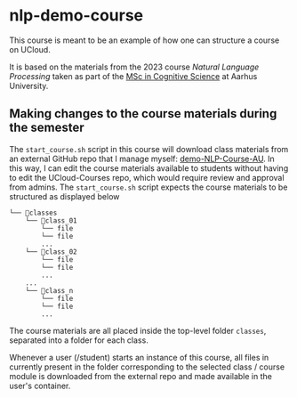 # nlp-demo-course

This course is meant to be an example of how one can structure a course on UCloud.

It is based on the materials from the 2023 course _Natural Language Processing_ taken as part of the  [MSc in Cognitive Science](https://masters.au.dk/cognitivescience) at Aarhus University. 

## Making changes to the course materials during the semester
The `start_course.sh` script in this course will download class materials from an external GitHub repo that I manage myself: [demo-NLP-Course-AU](https://github.com/jeselginAU/demo-NLP-Course-AU). In this way, I can edit the course materials available to students without having to edit the UCloud-Courses repo, which would require review and approval from admins. 
The `start_course.sh` script expects the course materials to be structured as displayed below

```
└── 📁classes
    └── 📁class_01
        └── file
        └── file
        ...
    └── 📁class_02
        └── file
        └── file
        ...
    ...
    └── 📁class_n
        └── file
        └── file
        ...
```
The course materials are all placed inside the top-level folder `classes`, separated into a folder for each class. 

Whenever a user (/student) starts an instance of this course, all files in currently present in the folder corresponding to the selected class / course module is downloaded from the external repo and made available in the user's container. 
